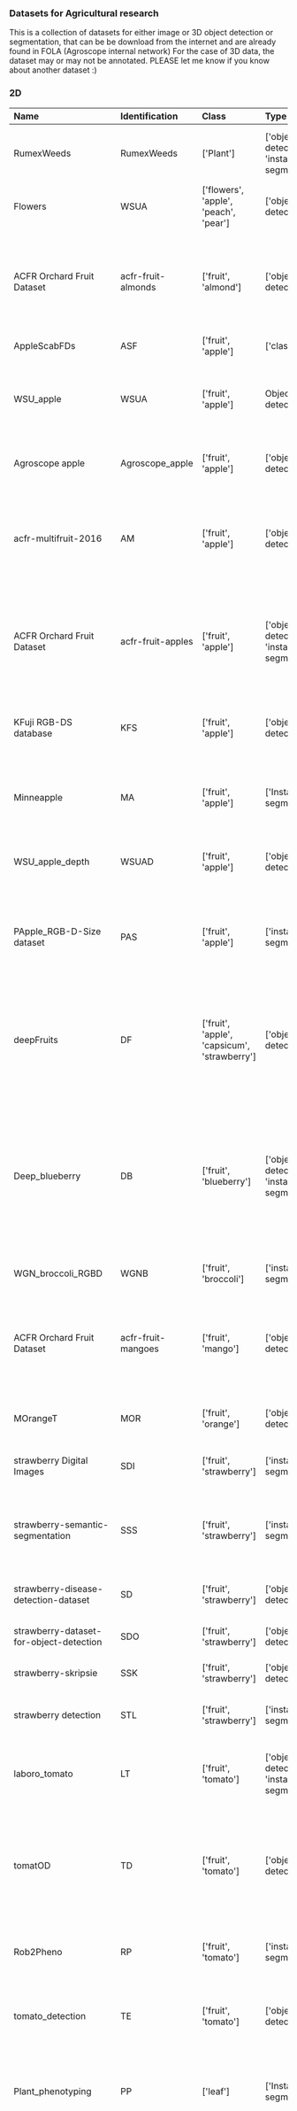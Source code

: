 ### Datasets for Agricultural research
This is a collection of datasets for either image or 3D object detection or segmentation, that can be be download from the internet and are already found in FOLA (Agroscope internal network)
For the case of 3D data, the dataset may or may not be annotated.
PLEASE let me know if you know about another dataset :)

### 2D
| Name                                    | Identification     | Class                                        | Type                                          | Paper                                                                                             | Authors                                    | Year             | URL                                                                                                                                                            | URL2                                                            | Description                                                                                                                | Modifications                                                                                                                                                    | Status   | URL:                                                                               |
|:----------------------------------------|:-------------------|:---------------------------------------------|:----------------------------------------------|:--------------------------------------------------------------------------------------------------|:-------------------------------------------|:-----------------|:---------------------------------------------------------------------------------------------------------------------------------------------------------------|:----------------------------------------------------------------|:---------------------------------------------------------------------------------------------------------------------------|:-----------------------------------------------------------------------------------------------------------------------------------------------------------------|:---------|:-----------------------------------------------------------------------------------|
| RumexWeeds                              | RumexWeeds         | ['Plant']                                    | ['object detection', 'instance segmentation'] | RumexWeeds: A grassland dataset for agricultural robotics                                         | GÃ¼ldenring et al                          | 2023             | https://dtu-pas.github.io/RumexWeeds/                                                                                                                          | https://data.dtu.dk/ndownloader/files/39268307                  | Rumex detection and segmentation                                                                                           |                                                                                                                                                                  | nan      | nan                                                                                |
| Flowers                                 | WSUA               | ['flowers', 'apple', 'peach', 'pear']        | ['object detection']                          |                                                                                                   | Dias et al                                 | 2018             |                                                                                                                                                                |                                                                 |                                                                                                                            |                                                                                                                                                                  | nan      | nan                                                                                |
| ACFR Orchard Fruit Dataset              | acfr-fruit-almonds | ['fruit', 'almond']                          | ['object detection']                          | Image Based Mango Fruit Detection, Localisation and Yield Estimation Using Multiple View Geometry | Underwood and Bargoti                      | 2016             | https://data.acfr.usyd.edu.au/ag/treecrops/2016-multifruit/                                                                                                    |                                                                 | Small tilles of fruits in trees                                                                                            | 20240411: Was divided in val, train and test using the txt provides by authors                                                                                   | DONE     | nan                                                                                |
| AppleScabFDs                            | ASF                | ['fruit', 'apple']                           | ['classification']                            |                                                                                                   | Kodors et al                               | 2021             | https://www.kaggle.com/datasets/projectlzp201910094/applescabfds                                                                                               |                                                                 |                                                                                                                            |                                                                                                                                                                  | Behind   | nan                                                                                |
| WSU_apple                               | WSUA               | ['fruit', 'apple']                           | Object detection                              |                                                                                                   | Santosh Bhusal, Manoj Karkee and Qin Zhang | 2019             | https://rex.libraries.wsu.edu/esploro/outputs/dataset/Apple-Dataset-Benchmark-from-Orchard-Environment/99900502619401842#details                               |                                                                 | Apple Dataset Benchmark from Orchard Environment in Modern Fruiting Wall                                                   | This dataset contain multiple datasets                                                                                                                           | nan      | nan                                                                                |
| Agroscope apple                         | Agroscope_apple    | ['fruit', 'apple']                           | ['object detection']                          |                                                                                                   | Chiang                                     | 2024             |                                                                                                                                                                |                                                                 | Agroscope dataset for apple fruit counting                                                                                 | Labels from ppt to txt                                                                                                                                           | DONE     | nan                                                                                |
| acfr-multifruit-2016                    | AM                 | ['fruit', 'apple']                           | ['object detection']                          |                                                                                                   | Bargoti et al.                             | 2016             | http://data.acfr.usyd.edu.au/ag/treecrops/2016-multifruit/                                                                                                     |                                                                 | The dataset was gathered by the agriculture team at the Australian Centre for Field Robotics                               | Only apples were keep. The original dataset have circles as annotations                                                                                          | nan      | nan                                                                                |
| ACFR Orchard Fruit Dataset              | acfr-fruit-apples  | ['fruit', 'apple']                           | ['object detection', 'instance segmentation'] | Image Based Mango Fruit Detection, Localisation and Yield Estimation Using Multiple View Geometry | Underwood and Bargoti                      | 2016             | https://data.acfr.usyd.edu.au/ag/treecrops/2016-multifruit/                                                                                                    |                                                                 | Small tilles of fruits in trees                                                                                            | 20240411: Was divided in val, train and test using the txt provides by authors                                                                                   | DONE     | nan                                                                                |
| KFuji RGB-DS database                   | KFS                | ['fruit', 'apple']                           | ['object detection']                          |                                                                                                   | GenÃ©-Mola et al.                          | 2019             | http://www.grap.udl.cat/en/publications/KFuji_RGBDS_database.html                                                                                              | https://zenodo.org/record/3715991#.YrQqfNJByV4                  |                                                                                                                            | annotations were changed from x1-y1-widh-height to x1y1x2y2 format                                                                                               | nan      | nan                                                                                |
| Minneapple                              | MA                 | ['fruit', 'apple']                           | ['Instance segmentation']                     |                                                                                                   | HÃ¤ni et al                                | 2019             | https://github.com/nicolaihaeni/MinneApple                                                                                                                     |                                                                 | 1000 apples tree images with more than 41k manual annotations                                                              | DONE, USED                                                                                                                                                       | nan      | nan                                                                                |
| WSU_apple_depth                         | WSUAD              | ['fruit', 'apple']                           | ['object detection']                          |                                                                                                   | Longsheng Fu, Manoj Karkee and Qin Zhang   | 2020             | https://rex.libraries.wsu.edu/esploro/outputs/dataset/Scifresh-Apple-Orignial-and-DepthFilter-RGB/99900501726801842                                            |                                                                 | Scifresh Apple Orignial and DepthFilter RGB Images                                                                         |                                                                                                                                                                  | nan      | nan                                                                                |
| PApple_RGB-D-Size dataset               | PAS                | ['fruit', 'apple']                           | ['instance segmentation']                     |                                                                                                   | Ferrer Ferrer M et al 2022                 | 2022             | http://www.grap.udl.cat/en/publications/PApple_RGB-D-Size.html                                                                                                 | https://gofile-36514d3739.fr3.quickconnect.to/sharing/brPZduTyi |                                                                                                                            | annotations were changed from instance segmentation to object segmentation x1y1x2y2 format                                                                       | nan      | nan                                                                                |
| deepFruits                              | DF                 | ['fruit', 'apple', 'capsicum', 'strawberry'] | ['object detection']                          |                                                                                                   | Inkyu et al                                | 2016             | hhttp://enddl22.net/wordpress/datasets/deepcrops-datasets-and-annotation-tool                                                                                  |                                                                 | Object detection on 7 species. Only three were downloaded (apple, capsicum and strawberry)                                 | Different size.                                                                                                                                                  | nan      | nan                                                                                |
| Deep_blueberry                          | DB                 | ['fruit', 'blueberry']                       | ['object detection', 'instance segmentation'] |                                                                                                   | Gonzalez et al.                            | 2019             | https://ieeexplore.ieee.org/document/8787818                                                                                                                   | 10.1109/ACCESS.2019.2933062                                     | Blue berry detection on 293 images and instance segmentation on 7 images                                                   | Annotation files were modified as were not done in VIA. Additionaly the instance segmentation pictures (7) were rotated as they dont match the provided pictures | nan      | nan                                                                                |
| WGN_broccoli_RGBD                       | WGNB               | ['fruit', 'broccoli']                        | ['instance segmentation']                     |                                                                                                   | Blok 2021                                  | 2021             | https://data.4tu.nl/articles/dataset/Data_underlying_the_publication_Image-based_size_estimation_of_broccoli_heads_under_varying_degrees_of_occlusion/13603787 |                                                                 | RGBD for annodal network                                                                                                   |                                                                                                                                                                  | nan      | nan                                                                                |
| ACFR Orchard Fruit Dataset              | acfr-fruit-mangoes | ['fruit', 'mango']                           | ['object detection']                          | Image Based Mango Fruit Detection, Localisation and Yield Estimation Using Multiple View Geometry | Underwood and Bargoti                      | 2016             | https://data.acfr.usyd.edu.au/ag/treecrops/2016-multifruit/                                                                                                    |                                                                 | Small tilles of fruits in trees                                                                                            | 20240411: Was divided in val, train and test using the txt provides by authors                                                                                   | DONE     | nan                                                                                |
| MOrangeT                                | MOR                | ['fruit', 'orange']                          | ['object detection']                          |                                                                                                   | Santos et al                               | 2024             | nan                                                                                                                                                            |                                                                 | Oranges in trees. include green oranges                                                                                    |                                                                                                                                                                  | nan      | https://www.redape.dados.embrapa.br/dataset.xhtml?persistentId=doi:10.48432/OI7BFG |
| strawberry Digital Images               | SDI                | ['fruit', 'strawberry']                      | ['instance segmentation']                     |                                                                                                   | Perez-Borrero et al                        | 2020             | https://strawdi.github.io/                                                                                                                                     |                                                                 | 3.1K images of strawberries on field                                                                                       | DONE, USED                                                                                                                                                       | nan      | nan                                                                                |
| strawberry-semantic-segmentation        | SSS                | ['fruit', 'strawberry']                      | ['instance segmentation']                     |                                                                                                   | NaN                                        | NaN              | https://www.kaggle.com/datasets/woodiedudy/strawberry-segmentation-dataset                                                                                     |                                                                 | 141 strawberries images with masks for berries, leaves, stems and flowers                                                  |                                                                                                                                                                  | nan      | nan                                                                                |
| strawberry-disease-detection-dataset    | SD                 | ['fruit', 'strawberry']                      | ['object detection']                          |                                                                                                   | Afzaal et al                               | 2021             | https://www.kaggle.com/usmanafzaal/strawberry-disease-detection-dataset                                                                                        |                                                                 | 2500 images for 7 diferent diseases in strawberry                                                                          |                                                                                                                                                                  | nan      | nan                                                                                |
| strawberry-dataset-for-object-detection | SDO                | ['fruit', 'strawberry']                      | ['object detection']                          |                                                                                                   | Pastell et al                              | 2022             | https://zenodo.org/record/6126677#.YrQMe9JByV5                                                                                                                 | https://www.luke.fi/en/projects/poimintarobottieip-01           | 813 images in two classes                                                                                                  | Reclassfied to 4 different classes                                                                                                                               | nan      | nan                                                                                |
| strawberry-skripsie                     | SSK                | ['fruit', 'strawberry']                      | ['object detection']                          |                                                                                                   | NaN                                        | 2021             | https://universe.roboflow.com/skripsie/strawberry.00/15                                                                                                        |                                                                 | 450 images in one class                                                                                                    | Reclassfied to 4 different classes                                                                                                                               | nan      | nan                                                                                |
| strawberry detection                    | STL                | ['fruit', 'strawberry']                      | ['instance segmentation']                     |                                                                                                   | Perez-Borrero et al                        | 2020             | https://strawdi.github.io/                                                                                                                                     |                                                                 | 3.1K images of strawberries on field                                                                                       | DONE, USED                                                                                                                                                       | nan      | nan                                                                                |
| laboro_tomato                           | LT                 | ['fruit', 'tomato']                          | ['object detection', 'instance segmentation'] |                                                                                                   | Laboro AI                                  | 2019             | https://github.com/laboroai/LaboroTomato                                                                                                                       |                                                                 | Tomatos (Normal and cherry) in three maturity status                                                                       | Added object detection in YOLOv5 Format                                                                                                                          | DONE     | nan                                                                                |
| tomatOD                                 | TD                 | ['fruit', 'tomato']                          | ['object detection']                          |                                                                                                   | Tsironis et al. 2020                       | 2021             | https://github.com/up2metric/tomatOD                                                                                                                           |                                                                 | 277 images for 2418 annotated tomato fruits in three categories (1592 unripe, 395 semi-ripe, 431 fully ripe                |                                                                                                                                                                  | nan      | nan                                                                                |
| Rob2Pheno                               | RP                 | ['fruit', 'tomato']                          | ['instance segmentation']                     |                                                                                                   | Afonso et al                               | 2021             | https://research.wur.nl/en/datasets/rob2pheno-annotated-tomato-image-dataset                                                                                   |                                                                 | 123 RGBD pictures took with Realsense D435                                                                                 |                                                                                                                                                                  | nan      | nan                                                                                |
| tomato_detection                        | TE                 | ['fruit', 'tomato']                          | ['object detection']                          |                                                                                                   | ??                                         | 2020             | https://makeml.app/datasets/tomato                                                                                                                             |                                                                 | 895 images for tomatoes without categories (class =1, tomatoes)                                                            |                                                                                                                                                                  | nan      | nan                                                                                |
| Plant_phenotyping                       | PP                 | ['leaf']                                     | ['Instance segmentation']                     |                                                                                                   | Plant phenotyping                          | 2014, 2015, 2017 | https://www.plant-phenotyping.org                                                                                                                              |                                                                 | 3 Datasets for leaf instance segmentation on Arabidopsis and Tobacco                                                       |                                                                                                                                                                  | nan      | nan                                                                                |
| PlantVillage                            | PV                 | ['leaf']                                     | ['classification']                            |                                                                                                   | Hugues and Salathe                         | 2016             | https://data.mendeley.com/datasets/tywbtsjrjv/1                                                                                                                | https://www.tensorflow.org/datasets/catalog/plant_village       | PlantVillage dataset consists of 54303 healthy and unhealthy leaf images divided into 38 categories by species and disease |                                                                                                                                                                  | nan      | nan                                                                                |
| PlantDoc                                | PD                 | ['leaf']                                     | ['object detection']                          |                                                                                                   | Singh et al.                               | 2020             | https://github.com/pratikkayal/PlantDoc-Dataset                                                                                                                | https://public.roboflow.com/object-detection/plantdoc           | Disease detection on 13 plant species                                                                                      | resized to 416 x 416 thanks to roboflow                                                                                                                          | nan      | nan                                                                                |
| AppleScabLDs                            | ASL                | ['leaf', 'apple']                            | ['classification']                            |                                                                                                   | Kodors et al                               | 2021             | https://www.kaggle.com/datasets/projectlzp201910094/applescablds                                                                                               |                                                                 |                                                                                                                            |                                                                                                                                                                  | Behind   | nan                                                                                |
| Plant-pathology-2020-fgvc7              | PPA                | ['leaf', 'apple']                            | ['instance segmentation']                     |                                                                                                   | Thapa et al. 2020                          | 2020             | https://www.kaggle.com/c/plant-pathology-2020-fgvc7                                                                                                            |                                                                 | Disease detection in leaves of apple trees.                                                                                |                                                                                                                                                                  | nan      | nan                                                                                |
| downly_mildew_images                    | DM                 | ['leaf', 'grape']                            | ['instance segmentation']                     |                                                                                                   | Abdelghafour et al                         | 2021             | https://pubmed.ncbi.nlm.nih.gov/34258341/                                                                                                                      |                                                                 | Instance segmentation in grape, specialy focus on downly mildew                                                            | WAITING TO BE PROCESSED                                                                                                                                          | nan      | nan                                                                                |
| strawberry tipburn detection            | STD                | ['leaf', 'strawberry']                       | ['classification']                            |                                                                                                   | Hairi and Avsar                            | 2022             | https://www.kaggle.com/datasets/ercanavsar/images-of-strawberry-leaves-for-tipburn-detection                                                                   |                                                                 |                                                                                                                            |                                                                                                                                                                  | nan      | nan                                                                                |
| tomato_leaves_disease                   | TLD                | ['leaf', 'tomato']                           | ['classification']                            |                                                                                                   | NaN                                        | 2021             | https://www.kaggle.com/datasets/kaustubhb999/tomatoleaf                                                                                                        |                                                                 |                                                                                                                            |                                                                                                                                                                  | nan      | nan                                                                                |

### 3D

| Name                       | Identification             | Class               | Paper                                                                                                                                                              | Authors                                                  |   Year | URL                                                                                   | URL2                                                                           | Equipment                                | Description                                                                                              | Modifications   | Status   |
|:---------------------------|:---------------------------|:--------------------|:-------------------------------------------------------------------------------------------------------------------------------------------------------------------|:---------------------------------------------------------|-------:|:--------------------------------------------------------------------------------------|:-------------------------------------------------------------------------------|:-----------------------------------------|:---------------------------------------------------------------------------------------------------------|:----------------|:---------|
| Grapevine_prunning_data    | Grapevine_prunning_data    | Bush - No leaves    | 3D Skeletonization of Complex Grapevines for Robotic Pruning                                                                                                       | Schneider et al                                          |   2023 | https://labs.ri.cmu.edu/aiira/resources/                                              | https://drive.google.com/drive/folders/1O_i01eBknf8hUb0zXSWHcSAw2sB1OJcz       | RGBD -  PointGrey CM3                    | Wine plants                                                                                              | None            | Raw      |
| Blueberries                | Blueberries                | Bush - With leaves  | 3D point cloud data to quantitatively characterize size and shape of shrub crops                                                                                   | Jiang                                                    |   2019 | https://doi.org/10.1038/s41438-019-0123-9                                             | https://figshare.com/s/2abb4eeadfda4103545b                                    | ZEB1 scanner                             | 47 bushes of raspberry plants with leaves                                                                | None            | Raw      |
| ROSE-X                     | ROSE-X                     | Bush - With leaves  | ROSE-X: an annotated data set for evaluation of 3D plant organ segmentation methods                                                                                | Dutagaci et al                                           |   2020 | https://plantmethods.biomedcentral.com/articles/10.1186/s13007-020-00573-w            |                                                                                | Siemens X-ray                            | Rose plants on 3D                                                                                        | None            | Raw      |
| VineLIDAR                  | VineLIDAR                  | Bush - With leaves  | High resolution LiDAR dataset acquired using UAV (unmanned aerial vehicle) over two vineyards and two years located in 'TomiÃ±o', Pontevedra, Spain                | VÃ©lez, S., Ariza-SentÃ­s, M., & Valente, J.              |   2023 | https://zenodo.org/records/8113105                                                    |                                                                                | DJI Zenmuse L1                           | High-resolution UAV-LiDAR vineyard dataset acquired over two years in northern Spain                     | None            | Raw      |
| Brocoli                    | Brocoli                    | Organ               | Image-based size estimation of broccoli heads under varying degrees of occlusion                                                                                   | Blok, P., van Henten, E., van Evert, F. and Kootstra, G. |   2021 | https://doi.org/10.1016/j.biosystemseng.2021.06.001                                   | https://git.wur.nl/blok012/sizecnn                                             | RGBD - Realsense D435                    | Brocoli heads for occlusion studies                                                                      | None            | Raw      |
| CVPPA@ECCV_2024_bell_peper | CVPPA@ECCV_2024_bell_peper | Organ               | Efficient and Accurate Transformer-Based 3D Shape Completion and Reconstruction of Fruits for Agricultural Robots                                                  | Magistri  et al                                          |   2024 | https://www.ipb.uni-bonn.de/data/shape_completion/index.html                          |                                                                                | RGBD - Realsense D435                    | Sweet peper rgb frames for reconstruction                                                                | None            | Raw      |
| Biomass_evaluation_LIDAR   | Biomass_evaluation_LIDAR   | Trees - No leaves   | Advancing Fine Branch Biomass Estimation with Lidar and Structural Models                                                                                          |                                                          |   2024 | https://github.com/VEZY/Biomass_evaluation_LiDAR                                      |                                                                                | Riegl VZ-400                             | Walnut trees without leaves                                                                              | None            | Raw      |
| cacao_cameroon             | cacao_cameroon             | Trees - With leaves | Terrestrial LiDAR point cloud dataset of cocoa trees grown in agroforestry systems in Cameroon                                                                     | Peynaud, E. and Momo, S.                                 |   2024 | https://doi.org/10.1016/j.dib.2024.110108                                             | https://dataverse.cirad.fr/dataset.xhtml?persistentId=doi:10.18167/DVN1/5HZB1F | Leica C10                                | Cocoa tree point clouds obtained by terrestrial Lidar scanning (TLS) in agroforestry systems in Cameroon | None            | Raw      |
| FOR-instance               | FOR-instance               | Trees - With leaves | FOR-instance (FOR-instance: a UAV laser scanning benchmark dataset for semantic and instance segmentation of individual trees)                                     | Puliti et al                                             |   2023 | https://arxiv.org/abs/2309.01279                                                      |                                                                                | Riegl - Multiple sensors                 | Trees datasets                                                                                           | None            | Raw      |
| TUMBA                      |                            | Trees - With leaves | Tumbarumba Wet Eucalypt Terrestrial LiDAR, 2022                                                                                                                    | Shaun et al                                              |   2022 | https://researchdata.edu.au/tumbarumba-wet-eucalypt-lidar-2022/2766669                |                                                                                | Riegl VZ-2000i Terrestrial Laser Scanner | Australian eucalyptus                                                                                    | None            | Raw      |
| Weisser_2024               | Weisser_2024               | Trees - With leaves | Manually labeled terrestrial laser scanning point clouds of individual trees for leaf-wood separation                                                              | Weisser et al                                            |   2024 | https://heidata.uni-heidelberg.de/dataset.xhtml?persistentId=doi:10.11588/data/UUMEDI | https://doi.org/10.11588/data/UUMEDI                                           | RIEGL VZ-400 TLSRIEGL VZ-400 TLS         | Forestry trees                                                                                           | None            | Raw      |
| Vicari_2018a               | Vicari_2018a               | Trees - With leaves | Leaf and wood classification framework for terrestrial LiDAR point clouds: Simulated data validation dataset                                                       | Vicari et al                                             |   2018 | https://zenodo.org/records/1324158                                                    |                                                                                | Simulation                               | Forestry trees                                                                                           | None            | Raw      |
| Vicari_2018b               | Vicari_2018b               | Trees - With leaves | Leaf and wood classification framework for terrestrial LiDAR point clouds: Field data validation dataset                                                           | Vicari et al                                             |   2018 | https://zenodo.org/records/1324156                                                    |                                                                                | Riegl VZ-400                             | Forestry trees                                                                                           | None            | Raw      |
| Westling_2021              | Westling_2021              | Trees - With leaves | Graph-based methods for analyzing orchard tree structure using noisy point cloud data                                                                              | Westling et al                                           |   2021 | https://data.mendeley.com/datasets/d6k5v2rmyx/1                                       |                                                                                | Multiple                                 | Agricultural trees                                                                                       | None            | Raw      |
| Momo_takoudjou_2018        | Momo_takoudjou_2018        | Trees - With leaves | Using terrestrial laser scanning data to estimate large tropical trees biomass and calibrate allometric models: a comparison with traditional destructive approach | Momo takoudjou et al                                     |   2018 | https://datadryad.org/stash/dataset/doi:10.5061/dryad.10hq7                           |                                                                                | Leica C10 Scanstation                    | tropical trees                                                                                           | None            | Raw      |
| Wytham woods               | Wytham woods               | Trees - With leaves | Virtual forest for radiative transfer modelling: realistic stand reconstruction from terrestrial LiDAR                                                             | Calders et al                                            |   2018 | https://bitbucket.org/tree_research/wytham_woods_3d_model/src/master/                 |                                                                                | RIEGL VZ-400                             | forestry trees                                                                                           | None            | Raw      |